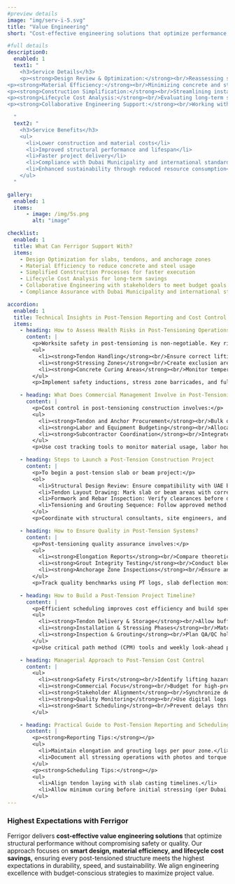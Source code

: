 ```yaml
---
#preview details
image: "img/serv-i-5.svg"
title: "Value Engineering"
short: "Cost-effective engineering solutions that optimize performance without compromising quality or safety."

#full details
description0:
  enabled: 1
  text1: "
    <h3>Service Details</h3>
    <p><strong>Design Review & Optimization:</strong><br/>Reassessing slab thickness, tendon layouts, and anchorage zones for cost-effective performance</p>
<p><strong>Material Efficiency:</strong><br/>Minimizing concrete and steel usage through smart engineering</p>
<p><strong>Construction Simplification:</strong><br/>Streamlining installation processes to reduce labor and time</p>
<p><strong>Lifecycle Cost Analysis:</strong><br/>Evaluating long-term savings through reduced maintenance and extended durability</p>
<p><strong>Collaborative Engineering Support:</strong><br/>Working with stakeholders to align structural goals with budget constraints</p>

  "
  text2: "
    <h3>Service Benefits</h3>
    <ul>
      <li>Lower construction and material costs</li>
      <li>Improved structural performance and lifespan</li>
      <li>Faster project delivery</li>
      <li>Compliance with Dubai Municipality and international standards</li>
      <li>Enhanced sustainability through reduced resource consumption</li>
    </ul>
  "

gallery: 
  enabled: 1
  items:
      - image: /img/5s.png
        alt: "image"          

checklist:
  enabled: 1
  title: What Can Ferrigor Support With?
  items:
    - Design Optimization for slabs, tendons, and anchorage zones
    - Material Efficiency to reduce concrete and steel usage
    - Simplified Construction Processes for faster execution
    - Lifecycle Cost Analysis for long-term savings
    - Collaborative Engineering with stakeholders to meet budget goals
    - Compliance Assurance with Dubai Municipality and international standards

accordion:
  enabled: 1
  title: Technical Insights in Post-Tension Reporting and Cost Control
  items:
    - heading: How to Assess Health Risks in Post-Tensioning Operations?
      content: |
        <p>Worksite safety in post-tensioning is non-negotiable. Key risk zones include:</p>
        <ul>
          <li><strong>Tendon Handling</strong><br/>Ensure correct lifting methods and secure storage. Avoid sharp bends or damage to sheaths.</li>
          <li><strong>Stressing Zones</strong><br/>Create exclusion areas during tensioning. Only authorized personnel with PPE should be present.</li>
          <li><strong>Concrete Curing Areas</strong><br/>Monitor temperatures and humidity to prevent tendon slippage or anchorage misalignment.</li>
        </ul>
        <p>Implement safety inductions, stress zone barricades, and full PPE protocols.</p>

    - heading: What Does Commercial Management Involve in Post-Tensioning?
      content: |
        <p>Cost control in post-tensioning construction involves:</p>
        <ul>
          <li><strong>Tendon and Anchor Procurement</strong><br/>Bulk ordering with certified suppliers to reduce lead times.</li>
          <li><strong>Labor and Equipment Budgeting</strong><br/>Allocate for skilled PT technicians, stressing jacks, and grouting pumps.</li>
          <li><strong>Subcontractor Coordination</strong><br/>Integrate MEP, formwork, and rebar subcontractors to avoid costly site delays.</li>
        </ul>
        <p>Use cost tracking tools to monitor material usage, labor hours, and equipment rentals.</p>

    - heading: Steps to Launch a Post-Tension Construction Project
      content: |
        <p>To begin a post-tension slab or beam project:</p>
        <ol>
          <li>Structural Design Review: Ensure compatibility with UAE building codes.</li>
          <li>Tendon Layout Drawing: Mark slab or beam areas with correct duct spacing.</li>
          <li>Formwork and Rebar Inspection: Verify clearances before duct placement.</li>
          <li>Tensioning and Grouting Sequence: Follow approved method statements for stressing.</li>
        </ol>
        <p>Coordinate with structural consultants, site engineers, and PT suppliers.</p>

    - heading: How to Ensure Quality in Post-Tension Systems?
      content: |
        <p>Post-tensioning quality assurance involves:</p>
        <ul>
          <li><strong>Elongation Reports</strong><br/>Compare theoretical vs. actual elongation values.</li>
          <li><strong>Grout Integrity Testing</strong><br/>Conduct bleed and strength tests after injection.</li>
          <li><strong>Anchorage Zone Inspections</strong><br/>Ensure anchorage and bursting reinforcement are installed correctly.</li>
        </ul>
        <p>Track quality benchmarks using PT logs, slab deflection monitoring, and third-party testing.</p>

    - heading: How to Build a Post-Tension Project Timeline?
      content: |
        <p>Efficient scheduling improves cost efficiency and build speed:</p>
        <ul>
          <li><strong>Tendon Delivery & Storage</strong><br/>Allow buffer time based on import lead times.</li>
          <li><strong>Installation & Stressing Phases</strong><br/>Match with concrete pour dates and curing schedules.</li>
          <li><strong>Inspection & Grouting</strong><br/>Plan QA/QC hold points with consultants.</li>
        </ul>
        <p>Use critical path method (CPM) tools and weekly look-ahead programs.</p>

    - heading: Managerial Approach to Post-Tension Cost Control
      content: |
        <ul>
          <li><strong>Safety First</strong><br/>Identify lifting hazards and maintain exclusion zones in stressing areas.</li>
          <li><strong>Commercial Focus</strong><br/>Budget for high-precision equipment and certified materials.</li>
          <li><strong>Stakeholder Alignment</strong><br/>Synchronize design engineers, procurement teams, and project managers.</li>
          <li><strong>Quality Monitoring</strong><br/>Use digital logs and on-site QA teams for real-time updates.</li>
          <li><strong>Smart Scheduling</strong><br/>Prevent delays through phased tendon installation and inspection milestones.</li>
        </ul>

    - heading: Practical Guide to Post-Tension Reporting and Scheduling
      content: |
        <p><strong>Reporting Tips:</strong></p>
        <ul>
          <li>Maintain elongation and grouting logs per pour zone.</li>
          <li>Document all stressing operations with photos and torque values.</li>
        </ul>
        <p><strong>Scheduling Tips:</strong></p>
        <ul>
          <li>Align tendon laying with slab casting timelines.</li>
          <li>Allow minimum curing before initial stressing (per Dubai Municipality standards).</li>
        </ul>
---
```


### Highest Expectations with Ferrigor

Ferrigor delivers **cost-effective value engineering solutions** that optimize structural performance without compromising safety or quality. Our approach focuses on **smart design, material efficiency, and lifecycle cost savings,** ensuring every post-tensioned structure meets the highest expectations in durability, speed, and sustainability. We align engineering excellence with budget-conscious strategies to maximize project value.
